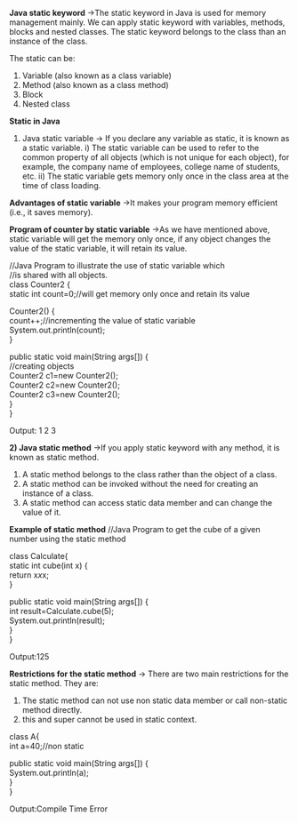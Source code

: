 **Java static keyword**
->The static keyword in Java is used for memory management mainly. We can apply static keyword with variables, methods, blocks and nested classes. The static keyword belongs to the class than an instance of the class.

The static can be:
1. Variable (also known as a class variable)
2. Method (also known as a class method)
3. Block
4. Nested class


**Static in Java**
1) Java static variable
-> If you declare any variable as static, it is known as a static variable.
  i) The static variable can be used to refer to the common property of all objects (which is not unique for each object), for example, the company name of employees, college name of students, etc.
  ii) The static variable gets memory only once in the class area at the time of class loading.


**Advantages of static variable**
->It makes your program memory efficient (i.e., it saves memory).


**Program of counter by static variable**
->As we have mentioned above, static variable will get the memory only once, if any object changes the value of the static variable, it will retain its value.

//Java Program to illustrate the use of static variable which  
//is shared with all objects.  
class Counter2
{  
  static int count=0;//will get memory only once and retain its value  

  Counter2()
  {  
    count++;//incrementing the value of static variable  
    System.out.println(count);  
  }  

  public static void main(String args[])
  {  
    //creating objects  
    Counter2 c1=new Counter2();  
    Counter2 c2=new Counter2();  
    Counter2 c3=new Counter2();  
  }  
}  

Output:
1
2
3


**2) Java static method**
->If you apply static keyword with any method, it is known as static method.

1. A static method belongs to the class rather than the object of a class.
2. A static method can be invoked without the need for creating an instance of a class.
3. A static method can access static data member and can change the value of it.

**Example of static method**
//Java Program to get the cube of a given number using the static method  
  
class Calculate{  
  static int cube(int x)
  {  
    return x*x*x;  
  }  
  
  public static void main(String args[])
  {  
    int result=Calculate.cube(5);  
    System.out.println(result);  
  }  
}  

Output:125


**Restrictions for the static method**
-> There are two main restrictions for the static method. They are:
1. The static method can not use non static data member or call non-static method directly.
2. this and super cannot be used in static context.

class A{  
 int a=40;//non static  
   
 public static void main(String args[])
 {  
  System.out.println(a);  
 }  
}        

Output:Compile Time Error
